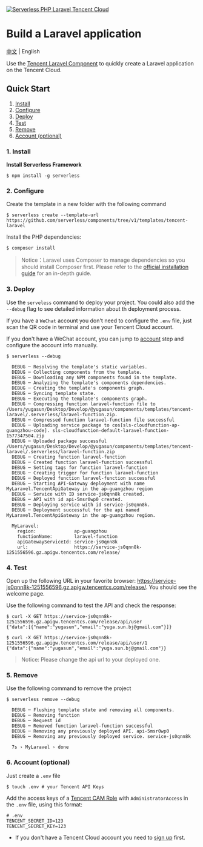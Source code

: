 <!--
title: Deploy Serverless Laravel Application
description: "Deploy Serverless Laravel application with Tencent Laravel component"
date: 2019-12-26
thumbnail: 'https://img.serverlesscloud.cn/20191226/1577347087676-website_%E9%95%BF.png'
categories:
  - toturial
authors:
  - yugasun
authorslink:
  - https://github.com/yugasun
translators:
  - None
translatorslink:
  - None
-->

[![Serverless PHP Laravel Tencent Cloud](https://img.serverlesscloud.cn/20191226/1577347087676-website_%E9%95%BF.png)](http://serverless.com)

# Build a Laravel application

[中文](./README.md) | English

Use the [Tencent Laravel Component](https://github.com/serverless-components/tencent-laravel) to quickly create a Laravel application on the Tencent Cloud.

## Quick Start

1. [Install](#1-install)
2. [Configure](#2-configure)
3. [Deploy](#3-deploy)
4. [Test](#4-test)
5. [Remove](#5-remove)
6. [Account (optional)](#6-account-optional)

### 1. Install

**Install Serverless Framework**

```shell
$ npm install -g serverless
```

### 2. Configure

Create the template in a new folder with the following command

```shell
$ serverless create --template-url https://github.com/serverless/components/tree/v1/templates/tencent-laravel
```

Install the PHP dependencies:

```shell
$ composer install
```

> Notice：Laravel uses Composer to manage dependencies so you should install Composer first. Please refer to the [official installation guide](https://getcomposer.org/doc/00-intro.md#installation-linux-unix-macos) for an in-depth guide.

### 3. Deploy

Use the `serveless` command to deploy your project. You could also add the `--debug` flag to see detailed information about th deployment process.

If you have a `WeChat` account you don't need to configure the `.env` file, just scan the QR code in terminal and use your Tencent Cloud account.

If you don't have a WeChat account, you can jump to [account](#6-account-optional) step and configure the account info manually.

```text
$ serverless --debug

  DEBUG ─ Resolving the template's static variables.
  DEBUG ─ Collecting components from the template.
  DEBUG ─ Downloading any NPM components found in the template.
  DEBUG ─ Analyzing the template's components dependencies.
  DEBUG ─ Creating the template's components graph.
  DEBUG ─ Syncing template state.
  DEBUG ─ Executing the template's components graph.
  DEBUG ─ Compressing function laravel-function file to /Users/yugasun/Desktop/Develop/@yugasun/components/templates/tencent-laravel/.serverless/laravel-function.zip.
  DEBUG ─ Compressed function laravel-function file successful
  DEBUG ─ Uploading service package to cos[sls-cloudfunction-ap-guangzhou-code]. sls-cloudfunction-default-laravel-function-1577347504.zip
  DEBUG ─ Uploaded package successful /Users/yugasun/Desktop/Develop/@yugasun/components/templates/tencent-laravel/.serverless/laravel-function.zip
  DEBUG ─ Creating function laravel-function
  DEBUG ─ Created function laravel-function successful
  DEBUG ─ Setting tags for function laravel-function
  DEBUG ─ Creating trigger for function laravel-function
  DEBUG ─ Deployed function laravel-function successful
  DEBUG ─ Starting API-Gateway deployment with name MyLaravel.TencentApiGateway in the ap-guangzhou region
  DEBUG ─ Service with ID service-js0qnn8k created.
  DEBUG ─ API with id api-5msr0wp0 created.
  DEBUG ─ Deploying service with id service-js0qnn8k.
  DEBUG ─ Deployment successful for the api named MyLaravel.TencentApiGateway in the ap-guangzhou region.

  MyLaravel:
    region:              ap-guangzhou
    functionName:        laravel-function
    apiGatewayServiceId: service-js0qnn8k
    url:                 https://service-js0qnn8k-1251556596.gz.apigw.tencentcs.com/release/
```

### 4. Test

Open up the following URL in your favorite browser: https://service-js0qnn8k-1251556596.gz.apigw.tencentcs.com/release/. You should see the welcome page.

Use the following command to test the API and check the response:

```shell
$ curl -X GET https://service-js0qnn8k-1251556596.gz.apigw.tencentcs.com/release/api/user
{"data":[{"name":"yugasun","email":"yuga.sun.bj@gmail.com"}]}
```

```shell
$ curl -X GET https://service-js0qnn8k-1251556596.gz.apigw.tencentcs.com/release/api/user/1
{"data":{"name":"yugasun","email":"yuga.sun.bj@gmail.com"}}
```

> Notice: Please change the api url to your deployed one.

### 5. Remove

Use the following command to remove the project

```shell
$ serverless remove --debug

  DEBUG ─ Flushing template state and removing all components.
  DEBUG ─ Removing function
  DEBUG ─ Request id
  DEBUG ─ Removed function laravel-function successful
  DEBUG ─ Removing any previously deployed API. api-5msr0wp0
  DEBUG ─ Removing any previously deployed service. service-js0qnn8k

  7s › MyLaravel › done
```

### 6. Account (optional)

Just create a `.env` file

```shell
$ touch .env # your Tencent API Keys
```

Add the access keys of a [Tencent CAM Role](https://shell.cloud.tencent.com/cam/capi) with `AdministratorAccess` in the `.env` file, using this format:

```
# .env
TENCENT_SECRET_ID=123
TENCENT_SECRET_KEY=123
```

- If you don't have a Tencent Cloud account you need to [sign up](https://intl.cloud.tencent.com/register) first.
